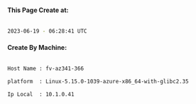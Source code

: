 
   
#### This Page Create at:

```bash

2023-06-19 - 06:28:41 UTC

```

#### Create By Machine:

```bash

Host Name : fv-az341-366

platform  : Linux-5.15.0-1039-azure-x86_64-with-glibc2.35

Ip Local  : 10.1.0.41

```


